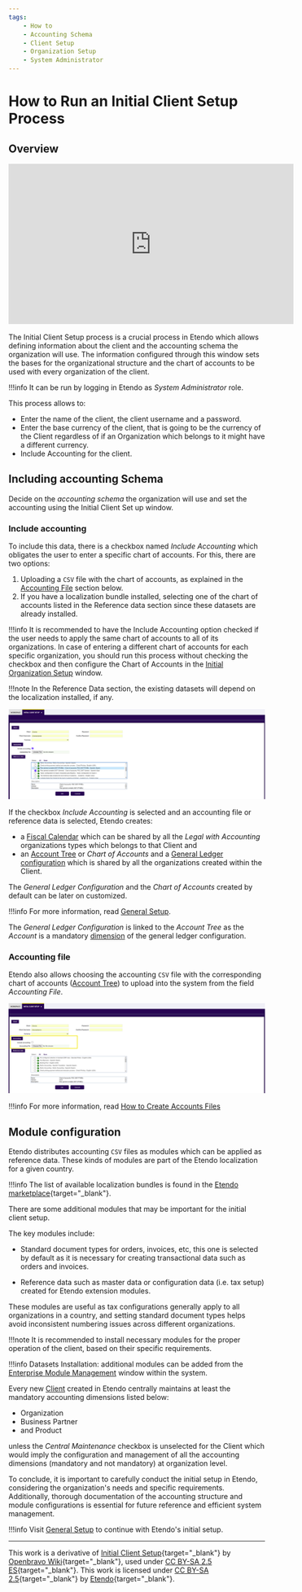 ```yaml
---
tags:
    - How to
    - Accounting Schema
    - Client Setup
    - Organization Setup
    - System Administrator
---
```


#  How to Run an Initial Client Setup Process

## Overview

<iframe width="560" height="315" src="https://www.youtube.com/embed/yGzPXU3nxpk?si=akTrp1_j8RAafSWx" title="YouTube video player" frameborder="0" allow="accelerometer; autoplay; clipboard-write; encrypted-media; gyroscope; picture-in-picture; web-share" referrerpolicy="strict-origin-when-cross-origin" allowfullscreen></iframe>

The Initial Client Setup process is a crucial process in Etendo which allows defining information about the client and the accounting schema the organization will use. The information configured through this window sets the bases for the organizational structure and the chart of accounts to be used with every organization of the client. 

!!!info
    It can be run by logging in Etendo as *System Administrator* role.

This process allows to:

- Enter the name of the client, the client username and a password.
- Enter the base currency of the client, that is going to be the currency of the Client regardless of if an Organization which belongs to it might have a different currency.
- Include Accounting for the client.

## Including accounting Schema

Decide on the *accounting schema* the organization will use and set the accounting using the Initial Client Set up window.

### Include accounting

To include this data, there is a checkbox named *Include Accounting* which obligates the user to enter a specific chart of accounts. For this, there are two options:

1. Uploading a `CSV` file with the chart of accounts, as explained in the [Accounting File](#accounting-file) section below.
2. If you have a localization bundle installed, selecting one of the chart of accounts listed in the Reference data section since these datasets are already installed.

!!!info
    It is recommended to have the Include Accounting option checked if the user needs to apply the same chart of accounts to all of its organizations.
    In case of entering a different chart of accounts for each specific organization, you should run this process without checking the checkbox and then configure the Chart of Accounts in the [Initial Organization Setup](../../../user-guide/etendo-classic/basic-features/general-setup/enterprise-model/initial-organization-setup.md) window.

!!!note
    In the Reference Data section, the existing datasets will depend on the localization installed, if any. 

![](../../../assets/developer-guide/etendo-classic/how-to-guides/How_to_run_an_initial_client_setup_process-1.png)

If the checkbox *Include Accounting* is selected and an accounting file or reference data is selected, Etendo creates:

  - a [Fiscal Calendar](../../../user-guide/etendo-classic/basic-features/financial-management/accounting/setup.md#fiscal-calendar) which can be shared by all the *Legal with Accounting* organizations types which belongs to that Client and 
  - an [Account Tree](../../../user-guide/etendo-classic/basic-features/financial-management/accounting/setup.md#account-tree) or *Chart of Accounts* and a [General Ledger configuration](../../../user-guide/etendo-classic/basic-features/financial-management/accounting/setup.md#general-ledger-configuration) which is shared by all the organizations created within the Client.

The *General Ledger Configuration* and the *Chart of Accounts* created by default can be later on customized. 

!!!info
    For more information, read [General Setup](../../../user-guide/etendo-classic/basic-features/general-setup/getting-started.md). 


The *General Ledger Configuration* is linked to the *Account Tree* as the *Account* is a mandatory [dimension](../../../user-guide/etendo-classic/basic-features/financial-management/accounting/setup.md#dimension) of the general ledger configuration.

### Accounting file 

Etendo also allows choosing the accounting `CSV` file with the corresponding chart of accounts ([Account Tree](../../../user-guide/etendo-classic//basic-features/financial-management/accounting/setup.md#account-tree)) to upload into the system from the field *Accounting File*. 

![](../../../assets/developer-guide/etendo-classic/how-to-guides/How_to_run_an_initial_client_setup_process-2.png)

!!!info
    For more information, read [How to Create Accounts Files](how-to-create-accounts-files.md) 

## Module configuration

Etendo distributes accounting `CSV` files as modules which can be applied as reference data. These kinds of modules are part of the Etendo localization for a given country.

!!!info
    The list of available localization bundles is found in the [Etendo marketplace](https://marketplace.etendo.cloud/#/){target="\_blank"}.

There are some additional modules that may be important for the initial client setup.

The key modules include:

- Standard document types for orders, invoices, etc, this one is selected by default as it is necessary for creating transactional data such as orders and invoices.

- Reference data such as master data or configuration data (i.e. tax setup) created for Etendo extension modules.

These modules are useful as tax configurations generally apply to all organizations in a country, and setting standard document types helps avoid inconsistent numbering issues across different organizations.

!!!note
    It is recommended to install necessary modules for the proper operation of the client, based on their specific requirements.


!!!info
    Datasets Installation: additional modules can be added from the [Enterprise Module Management](../../../user-guide/etendo-classic/basic-features/general-setup/enterprise-model/enterprise-module-management.md) window within the system.


Every new [Client](../../../user-guide/etendo-classic/basic-features/general-setup/client.md) created in Etendo centrally maintains at least the mandatory accounting dimensions listed below:

- Organization
- Business Partner
- and Product

unless the *Central Maintenance* checkbox is unselected for the Client which would imply the configuration and management of all the accounting dimensions (mandatory and not mandatory) at organization level.

To conclude, it is important to carefully conduct the initial setup in Etendo, considering the organization's needs and specific requirements. Additionally, thorough documentation of the accounting structure and module configurations is essential for future reference and efficient system management.

!!!info
    Visit [General Setup](../../../user-guide/etendo-classic/basic-features/general-setup/getting-started.md) to continue with Etendo's initial setup.

---

This work is a derivative of [Initial Client Setup](https://wiki.openbravo.com/wiki/Initial_Client_Setup){target="\_blank"} by [Openbravo Wiki](http://wiki.openbravo.com/wiki/Welcome_to_Openbravo){target="\_blank"}, used under [CC BY-SA 2.5 ES](https://creativecommons.org/licenses/by-sa/2.5/es/){target="\_blank"}. This work is licensed under [CC BY-SA 2.5](https://creativecommons.org/licenses/by-sa/2.5/){target="\_blank"} by [Etendo](https://etendo.software){target="\_blank"}.